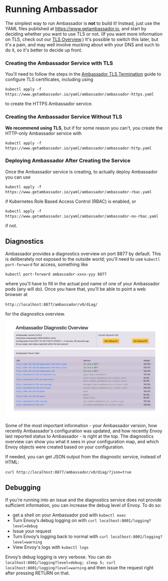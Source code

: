 # Running Ambassador

The simplest way to run Ambassador is **not** to build it! Instead, just use the YAML files published at https://www.getambassador.io, and start by deciding whether you want to use TLS or not. (If you want more information on TLS, check out our [TLS Overview](../how-to/tls-termination.md).) It's possible to switch this later, but it's a pain, and may well involve mucking about with your DNS and such to do it, so it's better to decide up front.

### Creating the Ambassador Service with TLS

You'll need to follow the steps in the [Ambassador TLS Termination](/how-to/tls-termination.md) guide to configure TLS certificates, including using

```shell
kubectl apply -f https://www.getambassador.io/yaml/ambassador/ambassador-https.yaml
```

to create the HTTPS Ambassador service.

### Creating the Ambassador Service Without TLS

**We recommend using TLS**, but if for some reason you can't, you create the HTTP-only Ambassador service with

```shell
kubectl apply -f https://www.getambassador.io/yaml/ambassador/ambassador-http.yaml
```

### Deploying Ambassador After Creating the Service

Once the Ambassador service is creating, to actually deploy Ambassador you can use

```shell
kubectl apply -f https://www.getambassador.io/yaml/ambassador/ambassador-rbac.yaml
```

if Kubernetes Role Based Access Control (RBAC) is enabled, or

```shell
kubectl apply -f https://www.getambassador.io/yaml/ambassador/ambassador-no-rbac.yaml
```

if not.

## Diagnostics

Ambassador provides a diagnostics overview on port 8877 by default. This is deliberately not exposed to the outside world; you'll need to use `kubectl port-forward` for access, something like

```shell
kubectl port-forward ambassador-xxxx-yyy 8877
```

where you'll have to fill in the actual pod name of one of your Ambassador pods (any will do). Once you have that, you'll be able to point a web browser at

`http://localhost:8877/ambassador/v0/diag/`

for the diagnostics overview.

![Diagnostics](/images/diagnostics.png)

 Some of the most important information - your Ambassador version, how recently Ambassador's configuration was updated, and how recently Envoy last reported status to Ambassador - is right at the top. The diagnostics overview can show you what it sees in your configuration map, and which Envoy objects were created based on your configuration.

If needed, you can get JSON output from the diagnostic service, instead of HTML:

`curl http://localhost:8877/ambassador/v0/diag/?json=true`

## Debugging

If you're running into an issue and the diagnostics service does not provide sufficient information, you can increase the debug level of Envoy. To do so:

* get a shell on your Ambassador pod with `kubectl exec`
* Turn Envoy’s debug logging on with `curl localhost:8001/logging?level=debug`
* Issue your request
* Turn Envoy’s logging back to normal with `curl localhost:8001/logging?level=warning`
* View Envoy's logs with `kubectl logs`

Envoy’s debug logging is very verbose. You can do `localhost:8001/logging?level=debug; sleep 5; curl localhost:8001/logging?level=warning` and then issue the request right after pressing RETURN on that.
